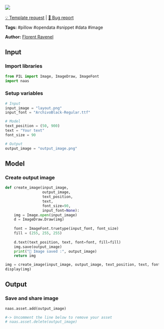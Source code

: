 <a href="https://app.naas.ai/user-redirect/naas/downloader?url=https://raw.githubusercontent.com/jupyter-naas/awesome-notebooks/master/Pillow/Pillow_Add_data_to_image.ipynb" target="_parent"><img src="https://naasai-public.s3.eu-west-3.amazonaws.com/open_in_naas.svg"/></a><br><br><a href="https://github.com/jupyter-naas/awesome-notebooks/issues/new?assignees=&labels=&template=template-request.md&title=Tool+-+Action+of+the+notebook+">💡 Template request</a> | <a href="https://github.com/jupyter-naas/awesome-notebooks/issues/new?assignees=&labels=&template=bug_report.md&title=Pillow+-+Add+data+to+image:+Error+short+description">🚨 Bug report</a>

**Tags:** #pillow #opendata #snippet #data #image

**Author:** [Florent Ravenel](https://www.linkedin.com/in/florent-ravenel/)

## Input

### Import libraries


```python
from PIL import Image, ImageDraw, ImageFont
import naas
```

### Setup variables


```python
# Input
input_image = "layout.png"
input_font = "ArchivoBlack-Regular.ttf"

# Model
text_position = (50, 900)
text = "Your text"
font_size = 90

# Output
output_image = "output_image.png"
```

## Model

### Create output image


```python
def create_image(input_image,
                 output_image,
                 text_position,
                 text,
                 font_size=90,
                 input_font=None):
    img = Image.open(input_image)
    d = ImageDraw.Draw(img)
    
    font = ImageFont.truetype(input_font, font_size)
    fill = (255, 255, 255)
    
    d.text(text_position, text, font=font, fill=fill)
    img.save(output_image)
    print("💾 Image saved :", output_image)
    return img

img = create_image(input_image, output_image, text_position, text, font_size, input_font)
display(img)
```

## Output

### Save and share image


```python
naas.asset.add(output_image)

#-> Uncomment the line below to remove your asset
# naas.asset.delete(output_image)
```
